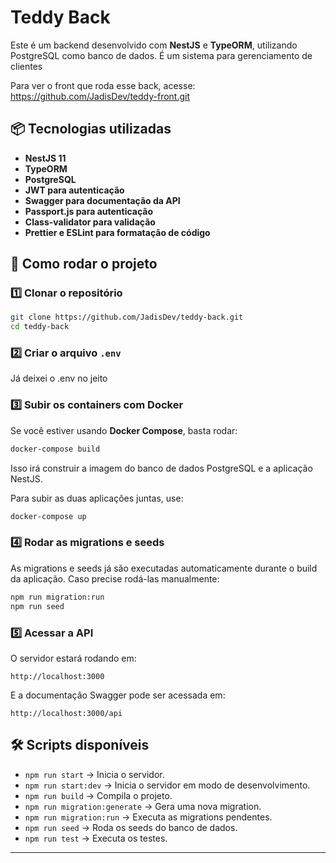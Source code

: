 # Teddy Back

Este é um backend desenvolvido com **NestJS** e **TypeORM**, utilizando PostgreSQL como banco de dados.
É um sistema para gerenciamento de clientes

Para ver o front que roda esse back, acesse:
https://github.com/JadisDev/teddy-front.git

## 📦 Tecnologias utilizadas

- **NestJS 11**
- **TypeORM**
- **PostgreSQL**
- **JWT para autenticação**
- **Swagger para documentação da API**
- **Passport.js para autenticação**
- **Class-validator para validação**
- **Prettier e ESLint para formatação de código**

## 🚀 Como rodar o projeto

### 1️⃣ Clonar o repositório

```sh
git clone https://github.com/JadisDev/teddy-back.git
cd teddy-back
```

### 2️⃣ Criar o arquivo `.env`

Já deixei o .env no jeito

### 3️⃣ Subir os containers com Docker

Se você estiver usando **Docker Compose**, basta rodar:

```sh
docker-compose build
```

Isso irá construir a imagem do banco de dados PostgreSQL e a aplicação NestJS.

Para subir as duas aplicações juntas, use:

```sh
docker-compose up
```

### 4️⃣ Rodar as migrations e seeds

As migrations e seeds já são executadas automaticamente durante o build da aplicação.
Caso precise rodá-las manualmente:

```sh
npm run migration:run
npm run seed
```

### 5️⃣ Acessar a API

O servidor estará rodando em:

```
http://localhost:3000
```

E a documentação Swagger pode ser acessada em:

```
http://localhost:3000/api
```

## 🛠 Scripts disponíveis

- `npm run start` → Inicia o servidor.
- `npm run start:dev` → Inicia o servidor em modo de desenvolvimento.
- `npm run build` → Compila o projeto.
- `npm run migration:generate` → Gera uma nova migration.
- `npm run migration:run` → Executa as migrations pendentes.
- `npm run seed` → Roda os seeds do banco de dados.
- `npm run test` → Executa os testes.

---
